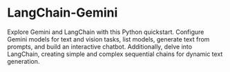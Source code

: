 # LangChain-Gemini
Explore Gemini and LangChain with this Python quickstart. Configure Gemini models for text and vision tasks, list models, generate text from prompts, and build an interactive chatbot. Additionally, delve into LangChain, creating simple and complex sequential chains for dynamic text generation.
